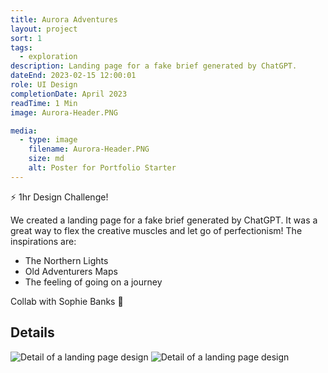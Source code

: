 ```yaml
---
title: Aurora Adventures
layout: project
sort: 1
tags:
  - exploration
description: Landing page for a fake brief generated by ChatGPT.
dateEnd: 2023-02-15 12:00:01
role: UI Design
completionDate: April 2023
readTime: 1 Min
image: Aurora-Header.PNG

media:
  - type: image
    filename: Aurora-Header.PNG
    size: md
    alt: Poster for Portfolio Starter
---
```

⚡️ 1hr Design Challenge!

We created a landing page for a fake brief generated by ChatGPT. It was a great way to flex the creative muscles and let go of perfectionism!
The inspirations are:
- The Northern Lights
- Old Adventurers Maps
- The feeling of going on a journey

Collab with Sophie Banks 💍
## Details
<img src='https://github.com/jamco1229/jamco-personal/blob/master/content/media/aurora-1?raw=true' alt='Detail of a landing page design'>

<img src='https://github.com/jamco1229/jamco-personal/blob/master/content/media/aurora-2?raw=true' alt='Detail of a landing page design'>

